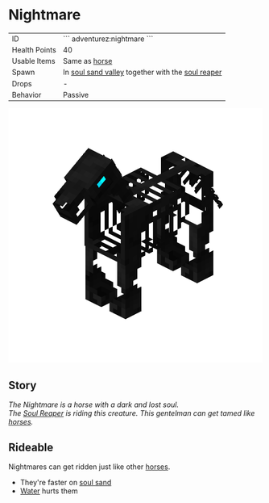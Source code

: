# Nightmare
<div class="combi" markdown>
<div class="divthing">
<table class="tablething">
    <tbody>
        <tr>
            <td class="first-column">ID</td>
            <td class="second-column">
            ```
            adventurez:nightmare
            ```
            </td>
        </tr>
        <tr id="linear-top">
            <td class="first-column">Health Points</td>
            <td class="second-column">40</td>
        </tr>
        <tr id="linear-top">
            <td class="first-column">Usable Items</td>
            <td class="second-column">Same as <a href="https://minecraft.fandom.com/wiki/Horse" target="_blank">horse</a></td>
        </tr>
        <tr id="linear-top">
            <td class="first-column">Spawn</td>
            <td class="second-column">In <a href="https://minecraft.fandom.com/wiki/Soul_Sand_Valley" target="_blank">soul sand valley</a> together with the <a href="../Soul_Reaper/">soul reaper</a></td>
        </tr>
        <tr id="linear-top">
            <td class="first-column">Drops</td>
            <td class="second-column">-</td>
        </tr>
        <tr id="linear-top">
            <td class="first-column">Behavior</td>
            <td class="second-column">Passive</td>
        </tr>
    </tbody>
</table>
</div>
<div>
<img src="../../../../assets/adventurez/entities/nightmare.png" loading="lazy" />
</div>
</div>

## Story

*The Nightmare is a horse with a dark and lost soul.*  
*The <a href="../Soul_Reaper/">Soul Reaper</a> is riding this creature.*
*This gentelman can get tamed like <a href="https://minecraft.fandom.com/wiki/Horse" target="_blank">horses</a>.*

## Rideable

Nightmares can get ridden just like other <a href="https://minecraft.fandom.com/wiki/Horse" target="_blank">horses</a>.

* They're faster on <a href="https://minecraft.fandom.com/wiki/Soul_Sand" target="_blank">soul sand</a>
* <a href="https://minecraft.fandom.com/wiki/Water" target="_blank">Water</a> hurts them